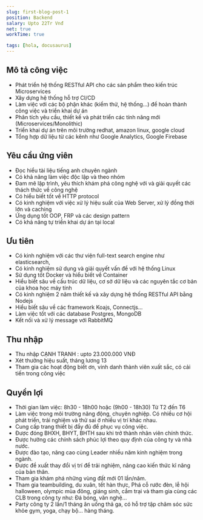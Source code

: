 ```yaml
---
slug: first-blog-post-1
position: Backend
salary: Upto 22Tr Vnđ
net: true
workTime: true

tags: [hola, docusaurus]
---
```


## Mô tả công việc

- Phát triển hệ thống RESTful API cho các sản phẩm theo kiến trúc Microservices
- Xây dựng hệ thống hỗ trợ CI/CD
- Làm việc với các bộ phận khác (kiểm thử, hệ thống...) để hoàn thành công việc và triển khai dự án
- Phân tích yêu cầu, thiết kế và phát triển các tính năng mới (Microservices/Monolithic)
- Triển khai dự án trên môi trường redhat, amazon linux, google cloud
- Tổng hợp dữ liệu từ các kênh như Google Analytics, Google Firebase

## Yêu cầu ứng viên

- Đọc hiểu tài liệu tiếng anh chuyên ngành
- Có khả năng làm việc độc lập và theo nhóm
- Đam mê lập trình, yêu thích khám phá công nghệ với và giải quyết các thách thức về công nghệ
- Có hiểu biết tốt về HTTP protocol
- Có kinh nghiệm với việc xử lý hiệu suất của Web Server, xử lý đồng thời lớn và caching
- Ứng dụng tốt OOP, FRP và các design pattern
- Có khả năng tự triển khai dự án tại local

## Ưu tiên

- Có kinh nghiệm với các thư viện full-text search engine như elasticsearch,
- Có kinh nghiệm sử dụng và giải quyết vấn đề với hệ thống Linux
- Sử dụng tốt Docker và hiểu biết về Container
- Hiểu biết sâu về cấu trúc dữ liệu, cơ sở dữ liệu và các nguyên tắc cơ bản của khoa học máy tính
- Có kinh nghiệm 2 năm thiết kế và xây dựng hệ thống RESTful API bằng Nodejs
- Hiểu biết sâu về các framework Koajs, Connectjs...
- Làm việc tốt với các database Postgres, MongoDB
- Kết nối và xử lý message với RabbitMQ

## Thu nhập

- Thu nhập CẠNH TRANH : upto 23.000.000 VNĐ
- Xét thưởng hiệu suất, tháng lương 13
- Tham gia các hoạt động biết ơn, vinh danh thành viên xuất sắc, có cải tiến trong công việc

## Quyền lợi

- Thời gian làm việc: 8h30 - 18h00 hoặc (9h00 - 18h30) Từ T2 đến T6
- Làm việc trong môi trường năng động, chuyên nghiệp. Có nhiều cơ hội phát triển, trải nghiệm và thử sai ở nhiều vị trí khác nhau.
- Cung cấp trang thiết bị đầy đủ để phục vụ công việc.
- Được đóng BHXH, BHYT, BHTH sau khi trở thành nhân viên chính thức.
- Được hưởng các chính sách phúc lợi theo quy định của công ty và nhà nước.
- Được đào tạo, nâng cao cùng Leader nhiều năm kinh nghiệm trong ngành.
- Được đề xuất thay đổi vị trí để trải nghiệm, nâng cao kiến thức kĩ năng của bản thân.
- Tham gia khám phá những vùng đất mới 01 lần/năm.
- Tham gia teambuilding, du xuân, tết hàn thực, Phá cỗ rước đèn, lễ hội halloween, olympic mùa đông, giáng sinh, cắm trại và tham gia cùng các CLB trong công ty như: Đá bóng, văn nghệ…
- Party công ty 2 lần/1 tháng ăn uống thả ga, có hỗ trợ tập chăm sóc sức khỏe gym, yoga, chạy bộ... hàng tháng.
